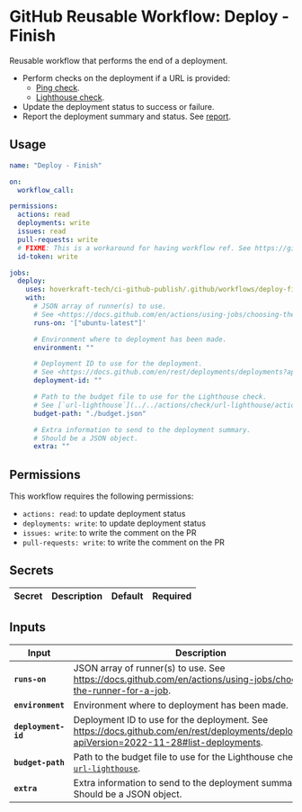 <!-- start branding -->
<!-- end branding -->
<!-- start title -->

# GitHub Reusable Workflow: Deploy - Finish

<!-- end title -->
<!-- start badges -->
<!-- end badges -->
<!-- start description -->

Reusable workflow that performs the end of a deployment.

- Perform checks on the deployment if a URL is provided:
  - [Ping check](../../actions/check/url-ping/README.md).
  - [Lighthouse check](../../actions/check/url-lighthouse/README.md).
- Update the deployment status to success or failure.
- Report the deployment summary and status. See [report](../../actions/deploy/report/README.md).

<!-- end description -->
<!-- start contents -->
<!-- end contents -->

## Usage

<!-- start usage -->

```yaml
name: "Deploy - Finish"

on:
  workflow_call:

permissions:
  actions: read
  deployments: write
  issues: read
  pull-requests: write
  # FIXME: This is a workaround for having workflow ref. See https://github.com/orgs/community/discussions/38659
  id-token: write

jobs:
  deploy:
    uses: hoverkraft-tech/ci-github-publish/.github/workflows/deploy-finish.yml@0.7.1
    with:
      # JSON array of runner(s) to use.
      # See <https://docs.github.com/en/actions/using-jobs/choosing-the-runner-for-a-job>.
      runs-on: '["ubuntu-latest"]'

      # Environment where to deployment has been made.
      environment: ""

      # Deployment ID to use for the deployment.
      # See <https://docs.github.com/en/rest/deployments/deployments?apiVersion=2022-11-28#list-deployments>.
      deployment-id: ""

      # Path to the budget file to use for the Lighthouse check.
      # See [`url-lighthouse`](../../actions/check/url-lighthouse/action.yml/README.md).
      budget-path: "./budget.json"

      # Extra information to send to the deployment summary.
      # Should be a JSON object.
      extra: ""
```

<!-- end usage -->

## Permissions

<!-- start permissions -->

This workflow requires the following permissions:

- `actions: read`: to update deployment status
- `deployments: write`: to update deployment status
- `issues: write`: to write the comment on the PR
- `pull-requests: write`: to write the comment on the PR

<!-- end permissions -->
<!--
// jscpd:ignore-start
-->

## Secrets

<!-- start secrets -->

| **Secret** | **Description** | **Default** | **Required** |
| ---------- | --------------- | ----------- | ------------ |

<!-- end secrets -->
<!--
// jscpd:ignore-end
-->

## Inputs

<!-- start inputs -->

| **Input**                      | **Description**                                                                                                                                | **Default**                    | **Type** | **Required** |
| ------------------------------ | ---------------------------------------------------------------------------------------------------------------------------------------------- | ------------------------------ | -------- | ------------ |
| **<code>runs-on</code>**       | JSON array of runner(s) to use. See <https://docs.github.com/en/actions/using-jobs/choosing-the-runner-for-a-job>.                             | <code>["ubuntu-latest"]</code> | `string` | **false**    |
| **<code>environment</code>**   | Environment where to deployment has been made.                                                                                                 | <code></code>                  | `string` | **true**     |
| **<code>deployment-id</code>** | Deployment ID to use for the deployment. See <https://docs.github.com/en/rest/deployments/deployments?apiVersion=2022-11-28#list-deployments>. | <code></code>                  | `string` | **true**     |
| **<code>budget-path</code>**   | Path to the budget file to use for the Lighthouse check. See [`url-lighthouse`](../../actions/check/url-lighthouse/action.yml/README.md).      | <code>./budget.json</code>     | `string` | **false**    |
| **<code>extra</code>**         | Extra information to send to the deployment summary. Should be a JSON object.                                                                  | <code></code>                  | `string` | **false**    |

<!-- end inputs -->

<!-- start outputs -->
<!-- end outputs -->
<!-- start [.github/ghadocs/examples/] -->
<!-- end [.github/ghadocs/examples/] -->
